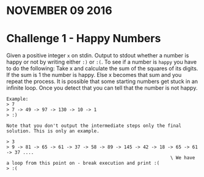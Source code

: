 # NOVEMBER 09 2016

# Challenge 1 - Happy Numbers

Given a positive integer `x` on stdin. Output to stdout whether a number is happy or not by writing either `:)` or `:(`.
To see if a number is `happy` you have to do the following:
	Take x and calculate the sum of the squares of its digits. If the sum is 1 the number is happy.
	Else x becomes that sum and you repeat the process.
	It is possible that some starting numbers get stuck in an infinite loop. Once you detect that you can tell that the number is not happy.

	Example:
	> 7
	> 7 -> 49 -> 97 -> 130 -> 10 -> 1
	> :)

	Note that you don't output the intermediate steps only the final solution. This is only an example.

	> 3
	> 9 -> 81 -> 65 -> 61 -> 37 -> 58 -> 89 -> 145 -> 42 -> 18 -> 65 -> 61 -> 37 ....
																\ We have a loop from this point on - break execution and print :(
	> :(